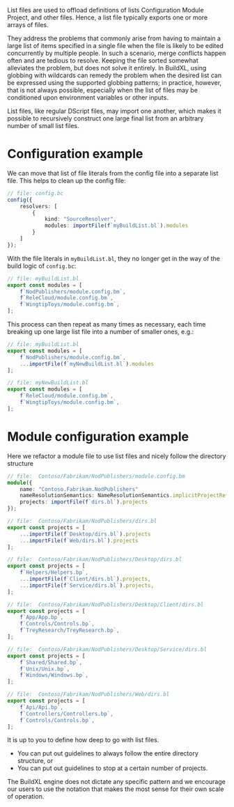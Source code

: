 List files are used to offload definitions of lists Configuration Module Project, and other files.  Hence, a list file typically exports one or more arrays of files.

They address the problems that commonly arise from having to maintain a large list of items specified in a single file when the file is likely to be edited concurrently by multiple people.  In such a scenario, merge conflicts happen often and are tedious to resolve.  Keeping the file sorted somewhat alleviates the problem, but does not solve it entirely.  In BuildXL, using globbing with wildcards can remedy the problem when the desired list can be expressed using the supported globbing patterns; in practice, however, that is not always possible, especially when the list of files may be conditioned upon environment variables or other inputs.

List files, like regular DScript files, may import one another, which makes it possible to recursively construct one large final list from an arbitrary number of small list files.

# Configuration example

 We can move that list of file literals from the config file into a separate list file. This helps to clean up the config file:

```ts
// file: config.bc
config({
    resolvers: [
        {
            kind: "SourceResolver",
            modules: importFile(f`myBuildList.bl`).modules
        }
    ]
});
```
With the file literals in `myBuildList.bl`, they no longer get in the way of the build logic of `config.bc`:
```ts
// file: myBuildList.bl
export const modules = [
    f`NodPublishers/module.config.bm`,
    f`ReleCloud/module.config.bm`,
    f`WingtipToys/module.config.bm`,
];
```

This process can then repeat as many times as necessary, each time breaking up one large list file into a number of smaller ones, e.g.:
```ts
// file: myBuildList.bl
export const modules = [
    f`NodPublishers/module.config.bm`,
    ...importFile(f`myNewBuildList.bl`).modules
];
```

```ts
// file: myNewBuildList.bl
export const modules = [
    f`ReleCloud/module.config.bm`,
    f`WingtipToys/module.config.bm`,
];
```

# Module configuration example

Here we refactor a module file to use list files and nicely follow the directory structure

```ts
// file:  Contoso/Fabrikam/NodPublishers/module.config.bm
module({
    name: "Contoso.Fabrikam.NodPublishers"
    nameResolutionSemantics: NameResolutionSemantics.implicitProjectReferences,
    projects: importFile(f`dirs.bl`).projects
});

// file:  Contoso/Fabrikam/NodPublishers/dirs.bl
export const projects = [
    ...importFile(f`Desktop/dirs.bl`).projects
    ...importFile(f`Web/dirs.bl`).projects
];

// file:  Contoso/Fabrikam/NodPublishers/Desktop/dirs.bl
export const projects = [
    f`Helpers/Helpers.bp`,
    ...importFile(f`Client/dirs.bl`).projects,
    ...importFile(f`Service/dirs.bl`).projects,
];

// file:  Contoso/Fabrikam/NodPublishers/Desktop/Client/dirs.bl
export const projects = [
    f`App/App.bp`,
    f`Controls/Controls.bp`,
    f`TreyResearch/TreyResearch.bp`,
];

// file:  Contoso/Fabrikam/NodPublishers/Desktop/Service/dirs.bl
export const projects = [
    f`Shared/Shared.bp`,
    f`Unix/Unix.bp`,
    f`Windows/Windows.bp`,
];

// file:  Contoso/Fabrikam/NodPublishers/Web/dirs.bl
export const projects = [
    f`Api/Api.bp`,
    f`Controllers/Controllers.bp`,
    f`Controls/Controls.bp`,
];
```

It is up to you to define how deep to go with list files. 
* You can put out guidelines to always follow the entire directory structure, or
* You can put out guidelines to stop at a certain number of projects.

The BuildXL engine does not dictate any specific pattern and we encourage our users to use the notation that makes the most sense for their own scale of operation.

